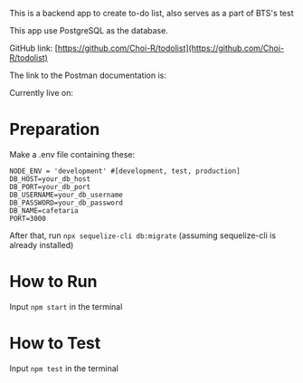 This is a backend app to create to-do list, also serves as a part of BTS's test

This app use PostgreSQL as the database. 

GitHub link: [https://github.com/Choi-R/todolist](https://github.com/Choi-R/todolist)

The link to the Postman documentation is: 

Currently live on: 

# Preparation
Make a .env file containing these:
```
NODE_ENV = 'development' #[development, test, production]
DB_HOST=your_db_host
DB_PORT=your_db_port
DB_USERNAME=your_db_username
DB_PASSWORD=your_db_password
DB_NAME=cafetaria
PORT=3000
```
After that, run ```npx sequelize-cli db:migrate``` (assuming sequelize-cli is already installed)

# How to Run
Input ```npm start``` in the terminal

# How to Test
Input ```npm test``` in the terminal